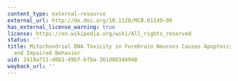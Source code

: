 ```yaml
---
content_type: external-resource
external_url: http://dx.doi.org/10.1128/MCB.01149-09
has_external_license_warning: true
license: https://en.wikipedia.org/wiki/All_rights_reserved
status: ''
title: Mitochondrial DNA Toxicity in Forebrain Neurons Causes Apoptosis, Neurodegeneration,
  and Impaired Behavior
uid: 2419a711-d0b1-49bf-bfba-361d88346948
wayback_url: ''
---
```

